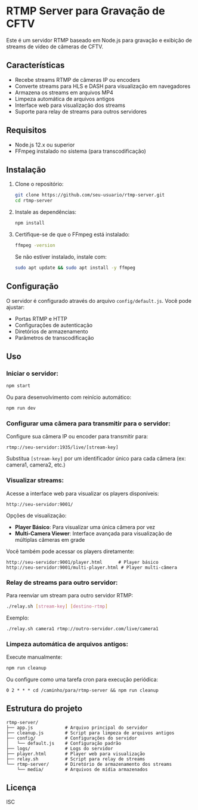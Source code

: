 # RTMP Server para Gravação de CFTV

Este é um servidor RTMP baseado em Node.js para gravação e exibição de streams de vídeo de câmeras de CFTV.

## Características

- Recebe streams RTMP de câmeras IP ou encoders
- Converte streams para HLS e DASH para visualização em navegadores
- Armazena os streams em arquivos MP4
- Limpeza automática de arquivos antigos
- Interface web para visualização dos streams
- Suporte para relay de streams para outros servidores

## Requisitos

- Node.js 12.x ou superior
- FFmpeg instalado no sistema (para transcodificação)

## Instalação

1. Clone o repositório:
   ```bash
   git clone https://github.com/seu-usuario/rtmp-server.git
   cd rtmp-server
   ```

2. Instale as dependências:
   ```bash
   npm install
   ```

3. Certifique-se de que o FFmpeg está instalado:
   ```bash
   ffmpeg -version
   ```
   Se não estiver instalado, instale com:
   ```bash
   sudo apt update && sudo apt install -y ffmpeg
   ```

## Configuração

O servidor é configurado através do arquivo `config/default.js`. Você pode ajustar:

- Portas RTMP e HTTP
- Configurações de autenticação
- Diretórios de armazenamento
- Parâmetros de transcodificação

## Uso

### Iniciar o servidor:

```bash
npm start
```

Ou para desenvolvimento com reinício automático:

```bash
npm run dev
```

### Configurar uma câmera para transmitir para o servidor:

Configure sua câmera IP ou encoder para transmitir para:

```
rtmp://seu-servidor:1935/live/[stream-key]
```

Substitua `[stream-key]` por um identificador único para cada câmera (ex: camera1, camera2, etc.)

### Visualizar streams:

Acesse a interface web para visualizar os players disponíveis:

```
http://seu-servidor:9001/
```

Opções de visualização:
- **Player Básico**: Para visualizar uma única câmera por vez
- **Multi-Camera Viewer**: Interface avançada para visualização de múltiplas câmeras em grade

Você também pode acessar os players diretamente:
```
http://seu-servidor:9001/player.html      # Player básico
http://seu-servidor:9001/multi-player.html # Player multi-câmera
```

### Relay de streams para outro servidor:

Para reenviar um stream para outro servidor RTMP:

```bash
./relay.sh [stream-key] [destino-rtmp]
```

Exemplo:
```bash
./relay.sh camera1 rtmp://outro-servidor.com/live/camera1
```

### Limpeza automática de arquivos antigos:

Execute manualmente:
```bash
npm run cleanup
```

Ou configure como uma tarefa cron para execução periódica:
```
0 2 * * * cd /caminho/para/rtmp-server && npm run cleanup
```

## Estrutura do projeto

```
rtmp-server/
├── app.js            # Arquivo principal do servidor
├── cleanup.js        # Script para limpeza de arquivos antigos
├── config/           # Configurações do servidor
│   └── default.js    # Configuração padrão
├── logs/             # Logs do servidor
├── player.html       # Player web para visualização
├── relay.sh          # Script para relay de streams
└── rtmp-server/      # Diretório de armazenamento dos streams
    └── media/        # Arquivos de mídia armazenados
```

## Licença

ISC
